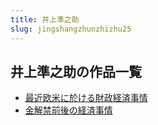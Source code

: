```yaml
---
title: 井上準之助
slug: jingshangzhunzhizhu25
---
```


## 井上準之助の作品一覧

- [最近欧米に於ける財政経済事情](zuijinouminiyuk-0f5)
- [金解禁前後の経済事情](jinjiejinqianho-a3f)
